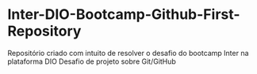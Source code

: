 # Inter-DIO-Bootcamp-Github-First-Repository
Repositório criado com intuito de resolver o desafio do bootcamp Inter na plataforma DIO
Desafio de projeto sobre Git/GitHub

